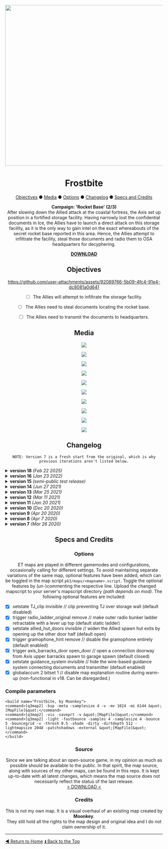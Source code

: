 <div align="center">
 
<a href="https://raw.githubusercontent.com/realkemon/home/master/levelshots/frostbite/frostbite.png"><img src="https://raw.githubusercontent.com/realkemon/home/master/levelshots/frostbite/frostbite.png" width="512"/></a>

# Frostbite
 
<a href="https://github.com/realkemon/home/blob/master/pages/etl_frostbite.md#objectives">Objectives</a> ● <a href="https://github.com/realkemon/home/blob/master/pages/etl_frostbite.md#media">Media</a> ● <a href="https://github.com/realkemon/home/blob/master/pages/etl_frostbite.md#options">Options</a> ● <a href="https://github.com/realkemon/home/blob/master/pages/etl_frostbite.md#changelog">Changelog</a> ● <a href="https://github.com/realkemon/home/blob/master/pages/etl_frostbite.md#specs_and_credits">Specs and Credits</a>
<!-- STORY -->
**Campaign: 'Rocket Base' (2/3)**
 <br>
After slowing down the Allied attack at the coastal fortress, the Axis set up position in a fortified storage facility. Having narrowly lost the confidential documents in Ice, the Allies have to launch a direct attack on this storage facility, as it is the only way to gain intel on the exact whereabouts of the secret rocket base reported in this area. Hence, the Allies attempt to infiltrate the facility, steal those documents and radio them to OSA headquarters for decyphering.
<br>
 
<a href="https://www.etlegacy.com/packages/etl_frostbite_v18"><b>DOWNLOAD</b></a>
 
## Objectives

https://github.com/user-attachments/assets/92089766-5b09-4fc4-91e4-dc8081a0d641


* [ ] The Allies will attempt to infiltrate the storage facility.
* [ ] The Allies need to steal documents locating the rocket base.
* [ ] The Allies need to transmit the documents to headquarters.
 

## Media
<a href="https://raw.githubusercontent.com/realkemon/home/master/levelshots/frostbite/frostbite1.jpg"><img src="https://raw.githubusercontent.com/realkemon/home/master/levelshots/frostbite/frostbite1.jpg"></a>

<a href="https://raw.githubusercontent.com/realkemon/home/master/levelshots/frostbite/frostbite2.jpg"><img src="https://raw.githubusercontent.com/realkemon/home/master/levelshots/frostbite/frostbite2.jpg"></a>

<a href="https://raw.githubusercontent.com/realkemon/home/master/levelshots/frostbite/frostbite3.jpg"><img src="https://raw.githubusercontent.com/realkemon/home/master/levelshots/frostbite/frostbite3.jpg"></a>

<a href="https://raw.githubusercontent.com/realkemon/home/master/levelshots/frostbite/frostbite4.jpg"><img src="https://raw.githubusercontent.com/realkemon/home/master/levelshots/frostbite/frostbite4.jpg"></a>

<a href="https://raw.githubusercontent.com/realkemon/home/master/levelshots/frostbite/frostbite5.jpg"><img src="https://raw.githubusercontent.com/realkemon/home/master/levelshots/frostbite/frostbite5.jpg"></a>

<a href="https://raw.githubusercontent.com/realkemon/home/master/levelshots/frostbite/frostbite6.jpg"><img src="https://raw.githubusercontent.com/realkemon/home/master/levelshots/frostbite/frostbite6.jpg"></a>

<a href="https://raw.githubusercontent.com/realkemon/home/master/levelshots/frostbite/frostbite7.jpg"><img src="https://raw.githubusercontent.com/realkemon/home/master/levelshots/frostbite/frostbite7.jpg"></a>

<a href="https://raw.githubusercontent.com/realkemon/home/master/levelshots/frostbite/frostbite8.jpg"><img src="https://raw.githubusercontent.com/realkemon/home/master/levelshots/frostbite/frostbite8.jpg"></a>

<a href="https://raw.githubusercontent.com/realkemon/home/master/levelshots/frostbite/frostbite9.jpg"><img src="https://raw.githubusercontent.com/realkemon/home/master/levelshots/frostbite/frostbite9.jpg"></a>

<a href="https://raw.githubusercontent.com/realkemon/home/master/levelshots/frostbite/frostbite10.jpg"><img src="https://raw.githubusercontent.com/realkemon/home/master/levelshots/frostbite/frostbite10.jpg"></a>

## Changelog
`NOTE: Version 7 is a fresh start from the original, which is why previous iterations aren't listed below.`

 </div>
 
<details>
 <summary><b>version 18</b> <i>(Feb 22 2025)</i></summary>
 
* [x] Reworked Axis spawn gramophone. It now continuously loops in the background and can be enabled/disabled by activation whenever.
* [x] Also reduced volume of gramophone by 80%. *(Thank you jenik and kajto for reporting.)*
* [x] Added optional functionality to make the outer Transmitter ladder retractable by activating a lever up top. *(Thank you u!ps and Seto for reporting.)*
* [x] Improved player collision around the entire Transmitter building to prevent bumping into angled walls.
* [x] Exchanged interior textures in the Transmitter building for brighter ones to improve visibility.
* [x] Added weapon/missile collision to first railings in Transmitter building.
* [x] Added optional functionality to widen the Allied spawn hut exits by hiding the other door half. *(Thank you u!ps and Seto for reporting.)*
* [x] Fixed clip brushes for rear truck in the garage not being aligned with the truck model.
* [x] Adjusted sloped player collision on the stairs from Axis upper spawn to garage. *(Thank you Aciz for reporting.)*
* [x] Changed lower generator trim near document room to non-solid to smoothen out player collision and prevent messing up aim spread. *(Thank you Vorschreibung for reporting.)*
* [x] Changed weaponclip around barrels at documents to playerclip to match original Frostbite.
* [x] Improved player collision around potted plants and couches in Offices. *(Thank you Vorschreibung and jENiK for reporting.)*
* [x] Removed wire mesh from all railings for less visual clutter. *(Thank you jENiK for reporting.)*
* [x] Reworked collision of various steps from slopes to steps to prevent grenades from bouncing off in unexpected angles. *(Thank you jENiK for reporting.)*
* [x] Reverted gate setup between inner courtyard and lower catwalk to match the original Frostbite.
* [x] Shifted railing near main door to allow jumping over the railing from Allied spawn side again. Thank you jENiK for reporting.)*
* [x] Enlarged upper Axis barracks spawn for better spawn slot placement. *(Thank you uips for reporting.)* NOTE: The position of the front slots has not changed, however, the slot ids have been reassigned!
* [x] Added optional connecting door from upper Axis barracks spawn to a drop into Axis garage spawn. *(Thanks uips for reporting.)*
* [x] Raised ceiling height in document hallways to match original collision and reenable riflenade shots that were possible in the original. *(Thank you jenik for reporting.)*
* [x] Removed collision from window glass debris at main entrance. *(Thank you jENiK for reporting.)*
* [x] Reworked Allied spawn hut ladder to prevent glitchy movement up an angled ladder. *(Thank you Vorschreibung for reporting.)*
* [x] Fixed one bunk bed in Allied spawn hut being full weapon clip rather than player clip.
* [x] Reintroduced and strengthened peek over wall onto documents from Axis spawn side. *(Thank you jENiK for reporting.)*
* [x] Reverted truck in garage tunnel from tanker to flatbed with covered boxes to reenable observation spot. *(Thank you jENiK for reporting.)*
* [x] Reworked terrain outside of CP to simplify jumping from balcony towards Allied spawn huts without losing speed. *(Thank you Aciz, u!ps, Oksii and jENiK for reporting and testing.
* [x] Added lamp on table in Offices to reinstate movement boost. *(Thank you jENiK for reporting.)*
* [x] Reinstated railing leading up to documents from Axis spawn to allow quicker access to the top. *(Thank you jENiK and Oksii for reporting and testing.
* [x] Removed double glass from various doors to improve visibility.
* [x] Changed doorframe setup from nonsolid to solid to prevent shooting through and generally improve WYSIWYG.
* [x] Removed various wired-off maintenance rooms at end of hallways for a uniform background to improve visibility of players.
* [x] Transformed the guidance system into an entity so it can be disabled via mapscript.
* [x] Added translucent-red placeholder model for secret documents at transmitter analoguous to goldcrate/radar parts placeholder in vanilla maps.
* [x] Added skylights to the catwalk area for easier shoutcaster movement.
* [x] Adjusted floodlighting for a more gloomy look.
* [x] Added entirely new voice operator lines and news announcement for limbo menu.
* [x] Coloured map name to match other ET: Legacy overhauls. *(Thank you u!ps for reporting.)*
* [x] Separated levelshot and command map icon shaders from other shaders for easier server administration. *(Thank you u!ps for reporting.)*
</details>

<details>
 <summary><b>version 16</b> <i>(Jan 23 2022)</i></summary>
 
* [x] Changed CP spawns to face the CP instead of stairs. *(Thank you bystry and Aciz for judgement.)*
* [x] Removed versioning from pk3 contents. *(Thank you bystry and Aciz for suggesting.)*
* [x] Adjusted lighting settings for improved performance. *(Thank you Aciz for suggesting.)*
* [x] Adjusted etl_lights.shader to enable remapshader use. *(Thank you Aciz for reporting.)*
</details>

<details>
 <summary><b>version 15</b> <i>(semi-public test release)</i></summary>
 
* [x] Adjusted height of railings in Allied CP room to allow jump onto the CP again. *(Thank you ohnoes for reporting.)*
* [x] Added second bunk bed and adjusted position to match original, to allow hiding again. *(Thank you zenixje for reporting.)*
* [x] Adjusted terrain at big crate near transmitter to allow TJing onto the crate again. *(Thank you WuT for reporting.)*
* [x] Removed backboard of rear truck in lower garage to allow hiding there again. *(Thank you uYop for reporting.)*
* [x] Removed gap in stacked boxes on balcony at middle courtyard. *(Thank you Aciz for reporting.)*
</details>

<details>
 <summary><b>version 14</b> <i>(Jun 27 2021)</i></summary>
 
* [x] Fixed command map icons not having shaders making them appear outside of compass. *(Thank you spyhawk for reporting)*
* [x] Adjusted position of inner courtyard truck. *(TJ from hood of truck still possible)*
* [x] Changed back cover on tunnel truck from green to grey to match rest of truck.
* [x] Fixed CP sounds playing in second round after `/map_restart`.
* [x] Removed Allied CP spawns `startactive` spawnflag. Changed `setstate invisible` to `alertentity` functionality to prevent spawn glitch after `/map_restart`.
* [x] Change from `Axial Projection` to `Brush Primitives` to enable better texture alignment/projection options.
* [x] Adjusted various texture alignments.
* [x] Fixed caulked surfaces visible to the player at shelf in Allied spawn.
* [x] Changed bark texture of dead trees from temperate to winter.
* [x] Fixed invalid shader on rear faces of terrain brushes near transmitter.
* [x] Fixed incorrect use of skyshader at backside of two random brushes.
* [x] Added unique `id`s for spawn slots to prepare [this](https://github.com/etlegacy/etlegacy/issues/1641) feature.
* [x] Increased spawn slot count in garage to 32.
* [x] Fixed glass shader on trucks.
</details>
 
 
<details>
 <summary><b>version 13</b> <i>(Mar 25 2021)</i></summary>
 
* [x] Fixed fully caulked terrain brushes. *(Thank you woju and spyhawk for reporting)*
* [x] Fixed missing tree shader. *(Thank you woju and spyhawk for reporting)*
</details>


<details>
 <summary><b>version 12</b> <i>(Mar 11 2021)</i></summary>
 
* [x] Moved flying lamp models to be attached to girder in Axis garage. *(Thank you Aciz for reporting)*
* [x] Adjusted player collision on cliff near transmitter to prevent glitching on the roof. *(Thank you Aciz for reporting)*
* [x] Improved lighting in balcony hallway at inner courtyard.
* [x] Fixed player collision on the Axis CP. *(Thank you Aciz for reporting)*
* [x] Adjusted shader for winter trees to prevent overwriting default shaders on other maps. *(Thank you Aciz for reporting)*
</details>

<details>
 <summary><b>version 11</b> <i>(Jan 20 2021)</i></summary>
 
* [x] Adjusted lighting to increase performance.
* [x] Converted smaller brushwork to .ase models to reduce lightmap data and improve performance.
* [x] Increased supported playercount from 20vs20 to 32vs32.
* [x] Reduced volume of wind sounds to reduce distractions.
* [x] Further improved player collision at railings and doorways. *(Thank you Aciz for reporting.)*
* [x] Changed clips for barrels and couches for proper hit- and footstep sounds. *(Thank you Aciz for reporting.)*
* [x] Reduced weird shadows from the ceiling lamps in the office area. *(Thank you Aciz for reporting.)*
* [x] Fixed missing shader for bush model. *(Thank you Aciz for reporting.)*
* [x] Reverted collision on stairs down to garage to reenable a TJ. This also reintroduces bobbing effect. *(Thank you Aciz for reporting.)*
</details>

<details>
 <summary><b>version 10</b> <i>(Dec 20 2020)</i></summary>
 
* [x] Changed catwalk in warehouse from clip to clip missile. It is now permeable for weapons except grenades, rockets, etc.
* [x] Moved vent opening near Service Door for better alignment with surrounding textures. *(Thank you Aciz for reporting.)*
* [x] Adjusted terrain shader on snow patches in inner courtyard for proper snow behaviour. *(Thank you Aciz for reporting.)*
* [x] Improved player collision to simplify movement. (e.g. doorways and railings) *(Thank you Aciz for reporting.)*
* [x] Reverted clip brushes for truck in inner courtyard back to original to re-enable a trickjump. *(Thank you Kimi for reporting.)*
* [x] Adjusted terrain brushes near Storage Wall to re-enable a trickjump. *(Thank you Bystry for reporting.)*
* [x] Remove spotlight style from most light sources inside the facility. *(Thank you hatcher for reporting.)*
* [x] Changed floodlight colour to uniform white. *(Thank you Aciz for reporting.)*
</details>

<details>
 <summary><b>version 9</b> <i>(Apr 20 2020)</i></summary>
 
* [x] Removed rogue clip at office entrance.
* [x] Changed catwalk in warehouse from clipweapon to clip. It is now permeable for weapons. *(Thank you to ryven for reporting.)*
* [x] Simplified collision of machines at Service Door. *(Thank you to ryven for reporting.)*
* [x] Improved player collision for various shelves, pipes and doorways. *(Thank you to Aciz and Bystry for reporting.)*
* [x] Fixed one alarm speaker not being named correctly.
* [x] Added a trickjump coming from warehouse, jumping onto box, onto truck into green passage. Disabled by default. Can be activated through mapscript. (deactivate line: setstate courtyard_TJ_box invisible)
* [x] Removed collision of blackboards.
* [x] Increased amount of shared assets with other ET: Legacy overhauls to decrease filesize once they are shipped together.
* [x] Changed interior lighting to be a bit warmer in colour. *(Thank you to spyhawk for reporting.)*
</details>

<details>
 <summary><b>version 8</b> <i>(Apr 7 2020)</i></summary>
 
* [x] Fixed crash on timelimit hit, due to unassigned Axis intermission camera. *(Thank you to Bystry and Kate for reporting.)*
* [x] Improved clips for various stairs to prevent bobbing effect.
* [x] Removed collision from cables/ropes at wooden stack outside the Main Entrance.
* [x] Clipped window at Main Entrance. *(Thank you to ryven for reporting.)*
* [x] Deepened the niche at Axis spawn with broken cabinet to have same size as original ‘Frostbite, by Moonkey’. *(Thank you to ryven for reporting.)*
* [x] Added working cabinets to niche mentioned above that server admins can enable with map script. *(Was also in original Frostbite for LMS; disabled by default.)*
* [x] Added detail to empty walled-off areas. *(Thank you to ryven for reporting.)*
* [x] Added sky portal.
* [x] Changed dynamic Storage Wall lights to re-use existing shaders.
</details>

<details>
 <summary><b>version 7</b> <i>(Mar 26 2020)</i></summary>
 
* [x] The player is now able to stop and revert Storage Wall movement by activating the button again.
* [x] Alarm now also sounds when the Service Door has been dynamited before the Storage Wall and Main Entrance.
* [x] Structural mesh and VIS blocking has been improved.
* [x] Simplified shoutcaster movement by allowing spectators to go through terrain clips.
* [x] Lighting has been adapted to better suit a night-time setting.
* [x] Collision has been improved for railings made out of patches.
* [x] Different routes inside the facility have received different colour coded trims at the bunker walls to simplify call-outs to teammates.
* [x] Banners have been removed and replaced with the Rocket Base decal from RTCW for narrative purposes.
</details>

<div align="center">
 
## Specs and Credits

### Options
 
ET maps are played in different gamemodes and configurations, occasionally calling for different settings. To avoid maintaining separate variations of the same map, optional features have been added, which can be toggled in the map script `pk3/maps/<mapname>.script`. Toggle the optional features by (un-)commenting the respective line. Upload the changed mapscript to your server's mapscript directory *(path depends on mod)*. The following optional features are included:</div>

* [x] setstate TJ_clip invisible				        // clip preventing TJ over storage wall (default disabled)
* [x] trigger radio_ladder_original remove	 // make outer radio bunker ladder retractable with a lever up top (default static ladder)
* [x] setstate allied_hut_doors invisible  	// widen the Allied spawn hut exits by opening up the other door half (default open)
* [x] trigger gramophone_hint remove		      // disable the gramophone entirely (default enabled)
* [x] trigger axis_barracks_door open_door	 // open a connection doorway from Axis upper barracks spawn to garage spawn (default closed)
* [x] setstate guidance_system invisible	   // hide the wire-based guidance system connecting documents and transmitter (default enabled)
* [x] globalaccum 2 bitset 1				            // disable map explanation routine during warm-up (non-functional in v18. Can be disregarded.)
 
### Compile parameters



```
<build name="Frostbite, by Moonkey">
<command>[q3map2] -bsp -meta -samplesize 4 -v -mv 1024 -mi 6144 &quot;[MapFile]&quot;</command>
<command>[q3map2] -vis -saveprt -v &quot;[MapFile]&quot;</command>
<command>[q3map2] -light -fastbounce -samples 4 -samplesize 4 -bounce 5 -bouncegrid -v -thresh 0.5 -shade -dirty -dirtdepth 512 -lightmapsize 2048 -patchshadows -external &quot;[MapFile]&quot;</command>
</build>
```

<div align="center">
 
### Source
Since we are talking about an open-source game, in my opinion as much as possible should be available to the public. In that spirit, the map source, along with sources of my other maps, can be found in this repo. It is kept up-to-date with all latest changes, which means the map source does not necessarily reflect the status of the last release.
<br>
<a href="https://github.com/realkemon/home/tree/master/maps">> DOWNLOAD <</a>
 
### Credits
This is not my own map. It is a visual overhaul of an existing map created by **Moonkey**.
<br>
They still hold all the rights to the map design and original idea and I do not claim ownership of it.

</div>

----
[:arrow_backward: Return to Home](https://github.com/realkemon/home/blob/master/README.md) [:arrow_double_up: Back to the Top](https://github.com/realkemon/home/blob/master/pages/etl_frostbite.md)
